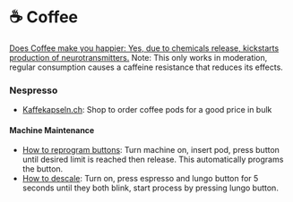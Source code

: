# ☕ Coffee

[Does Coffee make you happier: Yes, due to chemicals release, kickstarts production of neurotransmitters.](https://thriveglobal.com/stories/why-does-coffee-make-us-feel-so-happy-3/) Note: This only works in moderation, regular consumption causes a caffeine resistance that reduces its effects.

### Nespresso

* [Kaffekapseln.ch](https://www.kaffekapslen.ch/): Shop to order coffee pods for a good price in bulk

#### Machine Maintenance

* [How to reprogram buttons](https://www.youtube.com/watch?v=3X4iGA9LuHc): Turn machine on, insert pod, press button until desired limit is reached then release. This automatically programs the button.
* [How to descale](https://www.youtube.com/watch?v=\_DD0DVWWT9k): Turn on, press espresso and lungo button for 5 seconds until they both blink, start process by pressing lungo button.
